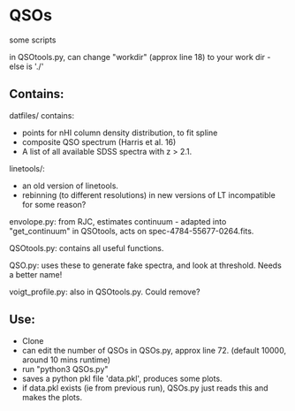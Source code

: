 # QSOs
some scripts

in QSOtools.py, can change "workdir" (approx line 18) to your work dir - else is './'

## Contains:

datfiles/ contains: 
- points for nHI column density distribution, to fit spline 
- composite QSO spectrum (Harris et al. 16) 
- A list of all available SDSS spectra with z > 2.1.

linetools/:
- an old version of linetools.
- rebinning (to different resolutions) in new versions of LT incompatible for some reason?

envolope.py: from RJC, estimates continuum - adapted into "get_continuum" in QSOtools, acts on spec-4784-55677-0264.fits.

QSOtools.py: contains all useful functions.

QSO.py: uses these to generate fake spectra, and look at threshold. Needs a better name!

voigt_profile.py: also in QSOtools.py. Could remove?

## Use:

- Clone
- can edit the number of QSOs in QSOs.py, approx line 72. (default 10000, around 10 mins runtime)
- run "python3 QSOs.py"
- saves a python pkl file 'data.pkl', produces some plots.
- if data.pkl exists (ie from previous run), QSOs.py just reads this and makes the plots.



